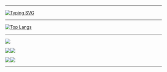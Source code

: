 ___
[![Typing SVG](https://readme-typing-svg.herokuapp.com?color=%2336BCF7&lines=Computer+science+student)](https://git.io/typing-svg)
___
[![Top Langs](https://github-readme-stats.vercel.app/api/top-langs/?username=LIIuko&layout=compact&theme=dark)](https://github.com/anuraghazra/github-readme-stats)
___
![](https://github-profile-summary-cards.vercel.app/api/cards/profile-details?username=LIIuko&theme=2077)

![](https://github-profile-summary-cards.vercel.app/api/cards/most-commit-language?username=LIIuko&theme=2077)![](https://github-profile-summary-cards.vercel.app/api/cards/repos-per-language?username=LIIuko&theme=2077)

![](https://github-profile-summary-cards.vercel.app/api/cards/stats?username=LIIuko&theme=2077)![](https://github-profile-summary-cards.vercel.app/api/cards/productive-time?username=LIIuko&theme=2077)
___
